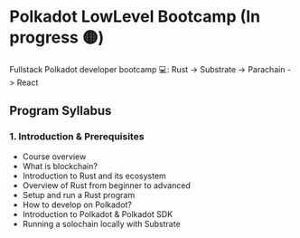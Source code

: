 # Polkadot LowLevel Bootcamp (In progress 🟡)
Fullstack Polkadot developer bootcamp 💻: Rust -> Substrate -> Parachain -> React
## Program Syllabus
### 1. Introduction & Prerequisites
- Course overview
- What is blockchain?
- Introduction to Rust and its ecosystem
- Overview of Rust from beginner to advanced
- Setup and run a Rust program
- How to develop on Polkadot? 
- Introduction to Polkadot & Polkadot SDK
- Running a solochain locally with Substrate
